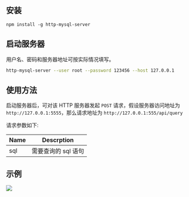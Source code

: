## 安装

```
npm install -g http-mysql-server
```

## 启动服务器

用户名、密码和服务器地址可按实际情况填写。

```bash
http-mysql-server --user root --password 123456 --host 127.0.0.1

```

## 使用方法

启动服务器后，可对该 HTTP 服务器发起 `POST` 请求，假设服务器访问地址为 `http://127.0.0.1:5555`，那么请求地址为 `http://127.0.0.1:555/api/query`

请求参数如下:

|Name|Descrption|
|------|-------|
|sql|需要查询的 sql 语句|

## 示例

![](https://ws1.sinaimg.cn/large/006tCP9Lly1frk4kc305cj31ne0vuaec.jpg)

